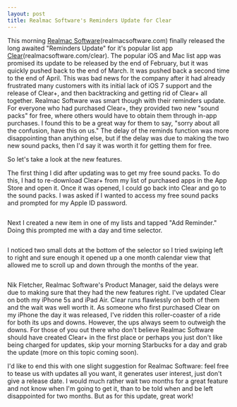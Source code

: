 ```yaml
---
layout: post
title: Realmac Software's Reminders Update for Clear
---
```


This morning [Realmac Software](#)(realmacsoftware.com) finally released the long awaited "Reminders Update" for it's popular list app [Clear](#)(realmacsoftware.com/clear).  The popular iOS and Mac list app was promised its update to be released by the end of February, but it was quickly pushed back to the end of March.  It was pushed back a second time to the end of April.  This was bad news for the company after it had already frustrated many customers with its initial lack of iOS 7 support and the release of Clear+, and then backtracking and getting rid of Clear+ all together.  Realmac Software was smart though with their reminders update.  For everyone who had purchased Clear+, they provided two new "sound packs" for free, where others would have to obtain them through in-app purchases.  I found this to be a great way for them to say, "sorry about all the confusion, have this on us."  The delay of the reminds function was more disappointing than anything else, but if the delay was due to making the two new sound packs, then I'd say it was worth it for getting them for free.

So let's take a look at the new features.

The first thing I did after updating was to get my free sound packs.  To do this, I had to re-download Clear+ from my list of purchased apps in the App Store and open it.  Once it was opened, I could go back into Clear and go to the sound packs.  I was asked if I wanted to access my free sound packs and prompted for my Apple ID password.

![]()

Next I created a new item in one of my lists and tapped "Add Reminder."  Doing this prompted me with a day and time selector.

![]()

I noticed two small dots at the bottom of the selector so I tried swiping left to right and sure enough it opened up a one month calendar view that allowed me to scroll up and down through the months of the year.

![]()

Nik Fletcher, Realmac Software's Product Manager, said the delays were due to making sure that they had the new features right.  I've updated Clear on both my iPhone 5s and iPad Air.  Clear runs flawlessly on both of them and the wait was well worth it.  As someone who first purchased Clear on my iPhone the day it was released, I've ridden this roller-coaster of a ride for both its ups and downs.  However, the ups always seem to outweigh the downs.  For those of you out there who don't believe Realmac Software should have created Clear+ in the first place or perhaps you just don't like being charged for updates, skip your morning Starbucks for a day and grab the update (more on this topic coming soon).

I'd like to end this with one slight suggestion for Realmac Software: feel free to tease us with updates all you want, it generates user interest, just don't give a release date.  I would much rather wait two months for a great feature and not know when I'm going to get it, than to be told when and be left disappointed for two months.  But as for this update, great work!